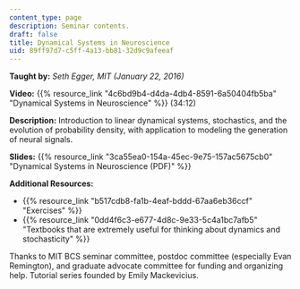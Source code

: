 ```yaml
---
content_type: page
description: Seminar contents.
draft: false
title: Dynamical Systems in Neuroscience
uid: 89ff97d7-c5ff-4a13-bb81-32d9c9afeeaf
---
```

**Taught by:** *Seth Egger, MIT (January 22, 2016)* 

**Video:** {{% resource_link "4c6bd9b4-d4da-4db4-8591-6a50404fb5ba" "Dynamical Systems in Neuroscience" %}} (34:12)

**Description:** Introduction to linear dynamical systems, stochastics, and the evolution of probability density, with application to modeling the generation of neural signals.

**Slides:** {{% resource_link "3ca55ea0-154a-45ec-9e75-157ac5675cb0" "Dynamical Systems in Neuroscience (PDF)" %}}

**Additional Resources:**

- {{% resource_link "b517cdb8-fa1b-4eaf-bddd-67aa6eb36ccf" "Exercises" %}}
- {{% resource_link "0dd4f6c3-e677-4d8c-9e33-5c4a1bc7afb5" "Textbooks that are extremely useful for thinking about dynamics and stochasticity" %}}

Thanks to MIT BCS seminar committee, postdoc committee (especially Evan Remington), and graduate advocate committee for funding and organizing help. Tutorial series founded by Emily Mackevicius.